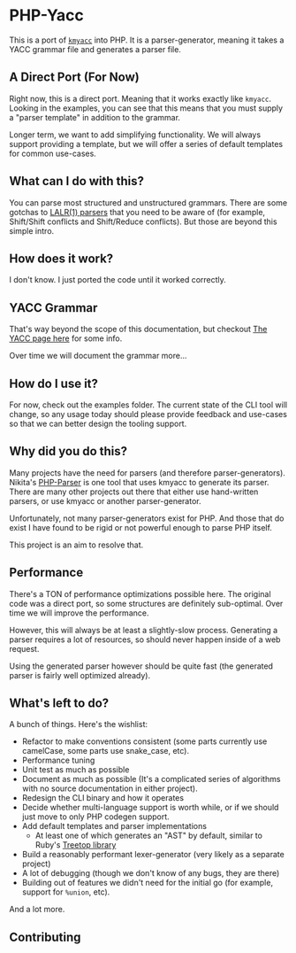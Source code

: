 # PHP-Yacc

This is a port of [`kmyacc`](https://github.com/moriyoshi/kmyacc-forked) into PHP. It is a parser-generator, meaning it takes a YACC grammar file and generates a parser file.

## A Direct Port (For Now)

Right now, this is a direct port. Meaning that it works exactly like `kmyacc`. Looking in the examples, you can see that this means that you must supply a "parser template" in addition to the grammar.

Longer term, we want to add simplifying functionality. We will always support providing a template, but we will offer a series of default templates for common use-cases.

## What can I do with this?

You can parse most structured and unstructured grammars. There are some gotchas to [LALR(1) parsers](https://en.wikipedia.org/wiki/LALR_parser) that you need to be aware of (for example, Shift/Shift conflicts and Shift/Reduce conflicts). But those are beyond this simple intro.

## How does it work?

I don't know. I just ported the code until it worked correctly. 

## YACC Grammar

That's way beyond the scope of this documentation, but checkout [The YACC page here](http://dinosaur.compilertools.net/yacc/) for some info.

Over time we will document the grammar more...

## How do I use it?

For now, check out the examples folder. The current state of the CLI tool will change, so any usage today should please provide feedback and use-cases so that we can better design the tooling support.

## Why did you do this?

Many projects have the need for parsers (and therefore parser-generators). Nikita's [PHP-Parser](https://github.com/nikic/PHP-Parser) is one tool that uses kmyacc to generate its parser. There are many other projects out there that either use hand-written parsers, or use kmyacc or another parser-generator.

Unfortunately, not many parser-generators exist for PHP. And those that do exist I have found to be rigid or not powerful enough to parse PHP itself.

This project is an aim to resolve that.

## Performance

There's a TON of performance optimizations possible here. The original code was a direct port, so some structures are definitely sub-optimal. Over time we will improve the performance.

However, this will always be at least a slightly-slow process. Generating a parser requires a lot of resources, so should never happen inside of a web request. 

Using the generated parser however should be quite fast (the generated parser is fairly well optimized already). 

## What's left to do?

A bunch of things. Here's the wishlist:

 * Refactor to make conventions consistent (some parts currently use camelCase, some parts use snake_case, etc).
 * Performance tuning
 * Unit test as much as possible
 * Document as much as possible (It's a complicated series of algorithms with no source documentation in either project).
 * Redesign the CLI binary and how it operates
 * Decide whether multi-language support is worth while, or if we should just move to only PHP codegen support.
 * Add default templates and parser implementations
    * At least one of which generates an "AST" by default, similar to Ruby's [Treetop library](https://github.com/nathansobo/treetop)
 * Build a reasonably performant lexer-generator (very likely as a separate project)
 * A lot of debugging (though we don't know of any bugs, they are there)
 * Building out of features we didn't need for the initial go (for example, support for `%union`, etc).

And a lot more.

## Contributing


